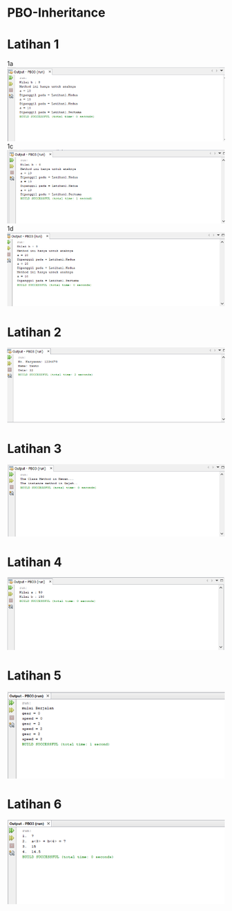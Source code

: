 # PBO-Inheritance
# Latihan 1
1a
![Alt Text](https://github.com/memorezasabana/PBO-Inheritance/blob/master/Latihan%201a.png)
1c
![Alt Text](https://github.com/memorezasabana/PBO-Inheritance/blob/master/Latihan%201c.png)
1d
![Alt Text](https://github.com/memorezasabana/PBO-Inheritance/blob/master/Latihan%201d.png)
# Latihan 2
![Alt Text](https://github.com/memorezasabana/PBO-Inheritance/blob/master/Latihan%202.png)
# Latihan 3
![Alt Text](https://github.com/memorezasabana/PBO-Inheritance/blob/master/Latihan%203.png)
# Latihan 4
![Alt Text](https://github.com/memorezasabana/PBO-Inheritance/blob/master/Latihan%204.png)
# Latihan 5
![Alt Text](https://github.com/memorezasabana/PBO-Inheritance/blob/master/Latihan%205.png)
# Latihan 6
![Alt Text](https://github.com/memorezasabana/PBO-Inheritance/blob/master/Latihan%206.png)
